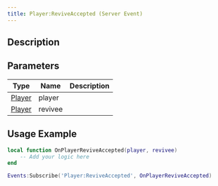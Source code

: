 ```yaml
---
title: Player:ReviveAccepted (Server Event)
---
```

## Description

## Parameters

| Type                                  | Name    | Description |
| ------------------------------------- | ------- | ----------- |
| [Player](/vext/ref/server/class/player) | player  |             |
| [Player](/vext/ref/server/class/player) | revivee |             |

## Usage Example

``` lua
local function OnPlayerReviveAccepted(player, revivee)
    -- Add your logic here
end

Events:Subscribe('Player:ReviveAccepted', OnPlayerReviveAccepted)
```
